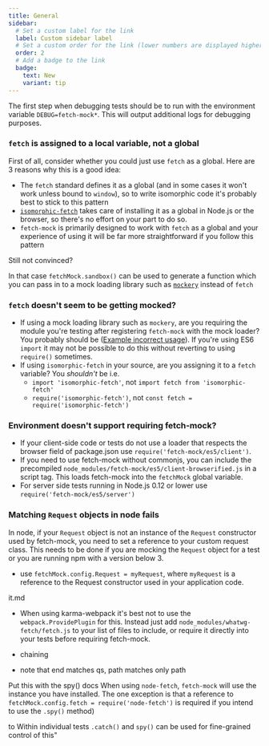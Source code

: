 ```yaml
---
title: General
sidebar:
  # Set a custom label for the link
  label: Custom sidebar label
  # Set a custom order for the link (lower numbers are displayed higher up)
  order: 2
  # Add a badge to the link
  badge:
    text: New
    variant: tip
---
```


The first step when debugging tests should be to run with the environment variable `DEBUG=fetch-mock*`. This will output additional logs for debugging purposes.

### `fetch` is assigned to a local variable, not a global

First of all, consider whether you could just use `fetch` as a global. Here are 3 reasons why this is a good idea:

- The `fetch` standard defines it as a global (and in some cases it won't work unless bound to `window`), so to write isomorphic code it's probably best to stick to this pattern
- [`isomorphic-fetch`](https://www.npmjs.com/package/isomorphic-fetch) takes care of installing it as a global in Node.js or the browser, so there's no effort on your part to do so.
- `fetch-mock` is primarily designed to work with `fetch` as a global and your experience of using it will be far more straightforward if you follow this pattern

Still not convinced?

In that case `fetchMock.sandbox()` can be used to generate a function which you can pass in to a mock loading library such as [`mockery`](https://www.npmjs.com/package/mockery) instead of `fetch`

### `fetch` doesn't seem to be getting mocked?

- If using a mock loading library such as `mockery`, are you requiring the module you're testing after registering `fetch-mock` with the mock loader? You probably should be ([Example incorrect usage](https://github.com/wheresrhys/fetch-mock/issues/70)). If you're using ES6 `import` it may not be possible to do this without reverting to using `require()` sometimes.
- If using `isomorphic-fetch` in your source, are you assigning it to a `fetch` variable? You _shouldn't_ be i.e.
  - `import 'isomorphic-fetch'`, not `import fetch from 'isomorphic-fetch'`
  - `require('isomorphic-fetch')`, not `const fetch = require('isomorphic-fetch')`

### Environment doesn't support requiring fetch-mock?

- If your client-side code or tests do not use a loader that respects the browser field of package.json use `require('fetch-mock/es5/client')`.
- If you need to use fetch-mock without commonjs, you can include the precompiled `node_modules/fetch-mock/es5/client-browserified.js` in a script tag. This loads fetch-mock into the `fetchMock` global variable.
- For server side tests running in Node.js 0.12 or lower use `require('fetch-mock/es5/server')`

### Matching `Request` objects in node fails

In node, if your `Request` object is not an instance of the `Request`
constructor used by fetch-mock, you need to set a reference to your custom
request class. This needs to be done if you are mocking the `Request` object
for a test or you are running npm with a version below 3.

- use `fetchMock.config.Request = myRequest`, where `myRequest` is a reference to the Request constructor used in your application code.

it.md

- When using karma-webpack it's best not to use the `webpack.ProvidePlugin` for this. Instead just add `node_modules/whatwg-fetch/fetch.js` to your list of files to include, or require it directly into your tests before requiring fetch-mock.

- chaining

- note that end matches qs, path matches only path

Put this with the spy() docs
When using `node-fetch`, `fetch-mock` will use the instance you have installed. The one exception is that a reference to `fetchMock.config.fetch = require('node-fetch')` is required if you intend to use the `.spy()` method)

to Within individual tests `.catch()` and `spy()` can be used for fine-grained control of this"
